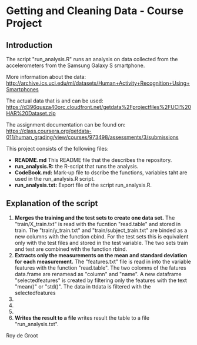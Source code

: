 # Getting and Cleaning Data - Course Project

## Introduction
The script "run_analysis.R" runs an analysis on data collected from the accelerometers from the Samsung Galaxy S smartphone.

More information about the data:
http://archive.ics.uci.edu/ml/datasets/Human+Activity+Recognition+Using+Smartphones

The actual data that is and can be used:
https://d396qusza40orc.cloudfront.net/getdata%2Fprojectfiles%2FUCI%20HAR%20Dataset.zip

The assignment documentation can be found on:
https://class.coursera.org/getdata-011/human_grading/view/courses/973498/assessments/3/submissions

This project consists of the following files:
<ul>
<li><strong>README.md</strong> This README file that the describes the repository.</li>
<li><strong>run_analysis.R:</strong> the R-script that runs the analysis.</li>
<li><strong>CodeBook.md:</strong> Mark-up file to dscribe the functions, variables taht are used in the run_analysis.R script.</li>
<li><strong>run_analysis.txt:</strong> Export file of the script run_analysis.R.</li>
</ul>

## Explanation of the script
<ol>
<li><strong>Merges the training and the test sets to create one data set.</strong>
The "train/X_train.txt" is read with the fucntion "read.table" and stored in train. The "train/y_train.txt" and "train/subject_train.txt" are binded as a new columns with the function cbind. For the test sets this is equivalent only with the test files and stored in the test variable. The two sets train and test are combined with the function rbind.</li>
<li><strong>Extracts only the measurements on the mean and standard deviation for each measurement.</strong>
The "features.txt" file is read in into the variable features with the function "read.table". The two colomns of the fatures data.frame are renamead as "column" and "name". A new dataframe "selectedfeatures" is created by filtering only the features with the text "mean()" or "std()". The data in ttdata is filtered with the selectedfeatures </li> 
<li><strong></strong></li>
<li><strong></strong></li>
<li><strong></strong></li>
<li><strong>Writes the result to a file</strong>
writes result the table to a file "run_analysis.txt".</li>
</ol>

Roy de Groot
